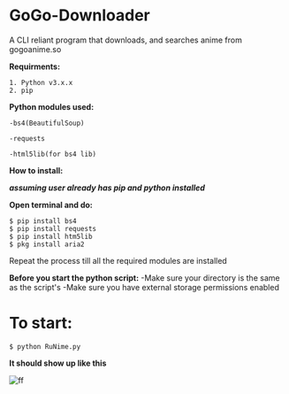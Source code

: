 # GoGo-Downloader
A CLI reliant program that downloads, and searches anime from gogoanime.so 

**Requirments:**
```
1. Python v3.x.x 
2. pip
```

**Python modules used:**
```
-bs4(BeautifulSoup)

-requests

-html5lib(for bs4 lib)
```

**How to install:**

***assuming user already has pip and python installed***

**Open terminal and do:**
```
$ pip install bs4
$ pip install requests
$ pip install htm5lib
$ pkg install aria2
```
Repeat the process till all the required modules are
installed

**Before you start the python script:**
-Make sure your directory is the same as the script's
-Make sure you have external storage permissions enabled

# To start:
```$ python RuNime.py```

**It should show up like this**

![ff](example.png)


